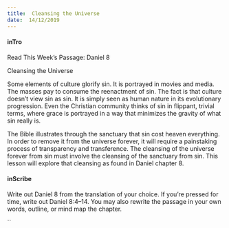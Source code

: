 ```yaml
---
title:  Cleansing the Universe
date:  14/12/2019
---
```


#### inTro

Read This Week’s Passage: Daniel 8

Cleansing the Universe

Some elements of culture glorify sin. It is portrayed in movies and media. The masses pay to consume the reenactment of sin. The fact is that culture doesn’t view sin as sin. It is simply seen as human nature in its evolutionary progression. Even the Christian community thinks of sin in flippant, trivial terms, where grace is portrayed in a way that minimizes the gravity of what sin really is.

The Bible illustrates through the sanctuary that sin cost heaven everything. In order to remove it from the universe forever, it will require a painstaking process of transparency and transference. The cleansing of the universe forever from sin must involve the cleansing of the sanctuary from sin. This lesson will explore that cleansing as found in Daniel chapter 8.

#### inScribe

Write out Daniel 8 from the translation of your choice. If you’re pressed for time, write out Daniel 8:4–14. You may also rewrite the passage in your own words, outline, or mind map the chapter.

``